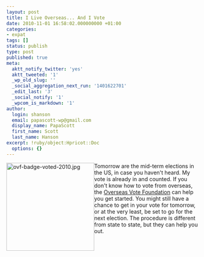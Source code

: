 ```yaml
---
layout: post
title: I Live Overseas... And I Vote
date: 2010-11-01 16:58:02.000000000 +01:00
categories:
- expat
tags: []
status: publish
type: post
published: true
meta:
  aktt_notify_twitter: 'yes'
  aktt_tweeted: '1'
  _wp_old_slug: ''
  _social_aggregation_next_run: '1401622701'
  _edit_last: '3'
  _social_notify: '1'
  _wpcom_is_markdown: '1'
author:
  login: shanson
  email: papascott-wp@gmail.com
  display_name: PapaScott
  first_name: Scott
  last_name: Hanson
excerpt: !ruby/object:Hpricot::Doc
  options: {}
---
```

<p><a href="https://www.overseasvotefoundation.org/"><img style="float:left" src="https://www.papascott.de/wordpress/wp-content/uploads/2010/11/ovf-badge-voted-2010.jpg" alt="ovf-badge-voted-2010.jpg" border="0" width="230" height="230" /></a>Tomorrow are the mid-term elections in the US, in case you haven't heard. My vote is already in and counted. If you don't know how to vote from overseas, the <a href="https://www.overseasvotefoundation.org/">Overseas Vote Foundation</a> can help you get started. You might still have a chance to get in your vote for tomorrow, or at the very least, be set to go for the next election. The procedure is different from state to state, but they can help you out.</p>
